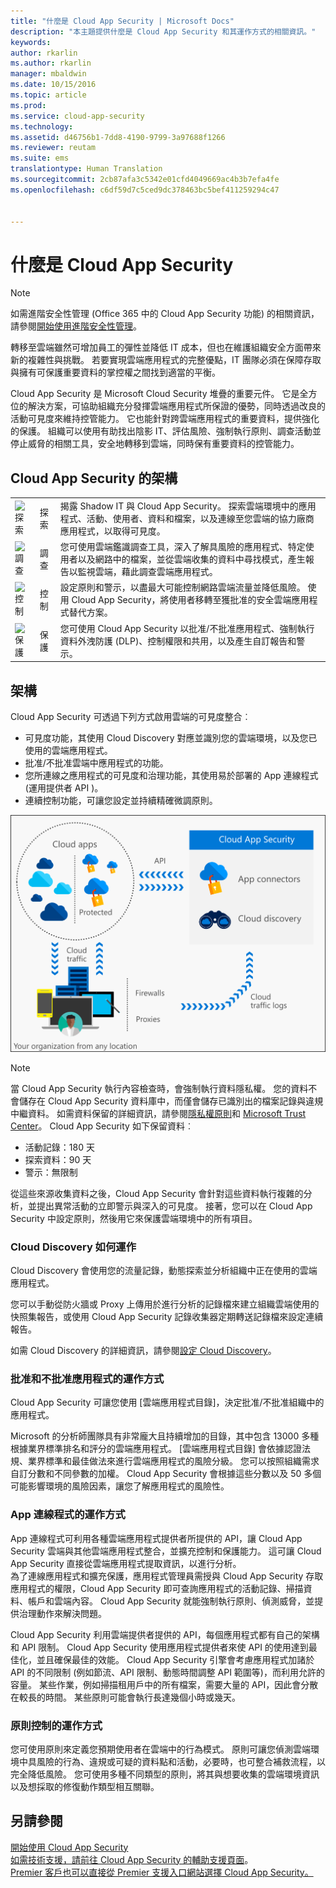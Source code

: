 ```yaml
---
title: "什麼是 Cloud App Security | Microsoft Docs"
description: "本主題提供什麼是 Cloud App Security 和其運作方式的相關資訊。"
keywords: 
author: rkarlin
ms.author: rkarlin
manager: mbaldwin
ms.date: 10/15/2016
ms.topic: article
ms.prod: 
ms.service: cloud-app-security
ms.technology: 
ms.assetid: d46756b1-7dd8-4190-9799-3a97688f1266
ms.reviewer: reutam
ms.suite: ems
translationtype: Human Translation
ms.sourcegitcommit: 2cb87afa3c5342e01cfd4049669ac4b3b7efa4fe
ms.openlocfilehash: c6df59d7c5ced9dc378463bc5bef411259294c47


---
```

# <a name="what-is-cloud-app-security"></a>什麼是 Cloud App Security
 
> [!NOTE] 
> 如需進階安全性管理 (Office 365 中的 Cloud App Security 功能) 的相關資訊，請參閱[開始使用進階安全性管理](https://support.office.com/article/Get-started-with-Advanced-Management-Security-d9ee4d67-f2b3-42b4-9c9e-c4529904990a)。 
 
轉移至雲端雖然可增加員工的彈性並降低 IT 成本，但也在維護組織安全方面帶來新的複雜性與挑戰。 若要實現雲端應用程式的完整優點，IT 團隊必須在保障存取與擁有可保護重要資料的掌控權之間找到適當的平衡。  
  
Cloud App Security 是 Microsoft Cloud Security 堆疊的重要元件。 它是全方位的解決方案，可協助組織充分發揮雲端應用程式所保證的優勢，同時透過改良的活動可見度來維持控管能力。 它也能針對跨雲端應用程式的重要資料，提供強化的保護。 組織可以使用有助找出陰影 IT、評估風險、強制執行原則、調查活動並停止威脅的相關工具，安全地轉移到雲端，同時保有重要資料的控管能力。  
  
## <a name="the-cloud-app-security-framework"></a>Cloud App Security 的架構  

|       |   |   |
|-------|---|:---|
|![探索](./media/discovery-icon.png)|探索|揭露 Shadow IT 與 Cloud App Security。 探索雲端環境中的應用程式、活動、使用者、資料和檔案，以及連線至您雲端的協力廠商應用程式，以取得可見度。|
|![調查](./media/investigate-icon.png)|調查|您可使用雲端鑑識調查工具，深入了解具風險的應用程式、特定使用者以及網路中的檔案，並從雲端收集的資料中尋找模式，產生報告以監視雲端，藉此調查雲端應用程式。|
|![控制](./media/protect-icon.png)|控制|設定原則和警示，以盡最大可能控制網路雲端流量並降低風險。 使用 Cloud App Security，將使用者移轉至獲批准的安全雲端應用程式替代方案。|
|![保護](./media/protect-icon.png)|保護|您可使用 Cloud App Security 以批准/不批准應用程式、強制執行資料外洩防護 (DLP)、控制權限和共用，以及產生自訂報告和警示。|


## <a name="architecture"></a>架構  

Cloud App Security 可透過下列方式啟用雲端的可見度整合︰  
  
-   可見度功能，其使用 Cloud Discovery 對應並識別您的雲端環境，以及您已使用的雲端應用程式。  
-   批准/不批准雲端中應用程式的功能。  
-   您所連線之應用程式的可見度和治理功能，其使用易於部署的 App 連線程式 (運用提供者 API )。  
-   連續控制功能，可讓您設定並持續精確微調原則。  
  
![](./media/architecture.png)  
  
> [!NOTE]  
>  當 Cloud App Security 執行內容檢查時，會強制執行資料隱私權。 您的資料不會儲存在 Cloud App Security 資料庫中，而僅會儲存已識別出的檔案記錄與違規中繼資料。 如需資料保留的詳細資訊，請參閱[隱私權原則](http://go.microsoft.com/fwlink/?LinkId=512132)和 [Microsoft Trust Center](https://www.microsoft.com/TrustCenter/Privacy/You-are-in-control-of-your-data)。
Cloud App Security 如下保留資料︰
>- 活動記錄：180 天
>- 探索資料：90 天
>- 警示：無限制 

從這些來源收集資料之後，Cloud App Security 會針對這些資料執行複雜的分析，並提出異常活動的立即警示與深入的可見度。 接著，您可以在 Cloud App Security 中設定原則，然後用它來保護雲端環境中的所有項目。  
  
###  <a name="how-cloud-discovery-works"></a>Cloud Discovery 如何運作  

Cloud Discovery 會使用您的流量記錄，動態探索並分析組織中正在使用的雲端應用程式。  
  
您可以手動從防火牆或 Proxy 上傳用於進行分析的記錄檔來建立組織雲端使用的快照集報告，或使用 Cloud App Security 記錄收集器定期轉送記錄檔來設定連續報告。  

如需 Cloud Discovery 的詳細資訊，請參閱[設定 Cloud Discovery](set-up-cloud-discovery.md)。
  
### <a name="how-sanctioning-and-unsanctioning-an-app-works"></a>批准和不批准應用程式的運作方式  

Cloud App Security 可讓您使用 [雲端應用程式目錄]，決定批准/不批准組織中的應用程式。  
  
Microsoft 的分析師團隊具有非常龐大且持續增加的目錄，其中包含 13000 多種根據業界標準排名和評分的雲端應用程式。 [雲端應用程式目錄] 會依據認證法規、業界標準和最佳做法來進行雲端應用程式的風險分級。 您可以按照組織需求自訂分數和不同參數的加權。 Cloud App Security 會根據這些分數以及 50 多個可能影響環境的風險因素，讓您了解應用程式的風險性。  
  
### <a name="how-app-connectors-work"></a>App 連線程式的運作方式  
App 連線程式可利用各種雲端應用程式提供者所提供的 API，讓 Cloud App Security 雲端與其他雲端應用程式整合，並擴充控制和保護能力。 這可讓 Cloud App Security 直接從雲端應用程式提取資訊，以進行分析。  
為了連線應用程式和擴充保護，應用程式管理員需授與 Cloud App Security 存取應用程式的權限，Cloud App Security 即可查詢應用程式的活動記錄、掃描資料、帳戶和雲端內容。 Cloud App Security 就能強制執行原則、偵測威脅，並提供治理動作來解決問題。  
  
Cloud App Security 利用雲端提供者提供的 API，每個應用程式都有自己的架構和 API 限制。 Cloud App Security 使用應用程式提供者來使 API 的使用達到最佳化，並且確保最佳的效能。 Cloud App Security 引擎會考慮應用程式加諸於 API 的不同限制 (例如節流、API 限制、動態時間調整 API 範圍等)，而利用允許的容量。 某些作業，例如掃描租用戶中的所有檔案，需要大量的 API，因此會分散在較長的時間。 某些原則可能會執行長達幾個小時或幾天。  
  
### <a name="how-policy-control-works"></a>原則控制的運作方式  

您可使用原則來定義您預期使用者在雲端中的行為模式。 原則可讓您偵測雲端環境中具風險的行為、違規或可疑的資料點和活動，必要時，也可整合補救流程，以完全降低風險。 您可使用多種不同類型的原則，將其與想要收集的雲端環境資訊以及想採取的修復動作類型相互關聯。  
  
## <a name="see-also"></a>另請參閱  

[開始使用 Cloud App Security](getting-started-with-cloud-app-security.md)   
[如需技術支援，請前往 Cloud App Security 的輔助支援頁面](http://support.microsoft.com/oas/default.aspx?prid=16031)。   
[Premier 客戶也可以直接從 Premier 支援入口網站選擇 Cloud App Security。](https://premier.microsoft.com/)  
  
  


<!--HONumber=Oct16_HO5-->


